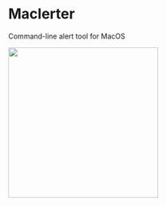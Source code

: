 # Maclerter
Command-line alert tool for MacOS

<img src="https://github.com/djquazzi/Maclerter/blob/master/example.png" width="300">
